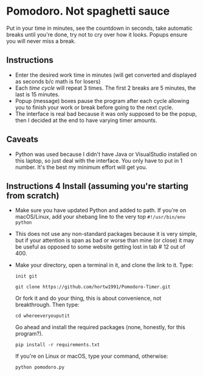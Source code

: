 # Pomodoro.  Not spaghetti sauce
Put in your time in minutes, see the countdown in seconds, take automatic breaks until you're done, try not to cry over how it looks.  Popups ensure you will never miss a break.

## Instructions

* Enter the desired work time in minutes (will get converted and displayed as seconds b/c math is for losers)
* Each _time cycle_ will repeat 3 times.  The first 2 breaks are 5 minutes, the last is 15 minutes.  
* Popup (message) boxes pause the program after each cycle allowing you to finish your work or break before going to the next cycle.
* The interface is real bad because it was only supposed to be the popup, then I decided at the end to have varying timer amounts.
  
## Caveats

* Python was used because I didn't have Java or VisualStudio installed on this laptop, so just deal with the interface.  You only have to put in 1 number.  It's the best my minimum effort will get you.

## Instructions 4 Install (assuming you're starting from scratch)

* Make sure you have updated Python and added to path.  If you're on macOS/Linux, add your shebang line to the very top `#!/usr/bin/env python`
* This does not use any non-standard packages because it is very simple, but if your attention is span as bad or worse than mine (or close) it may be useful as opposed to some website getting lost in tab # 12 out of 400.
* Make your directory, open a terminal in it, and clone the link to it. Type:

    `init git`

    `git clone https://github.com/hortw1991/Pomodoro-Timer.git`

    Or fork it and do your thing, this is about convenience, not breakthrough. Then type:
  
    `cd whereeveryouputit`

    Go ahead and install the required packages (none, honestly, for this program?).

    `pip install -r requirements.txt`

    If you're on Linux or macOS, type your command, otherwise:

    `python pomodoro.py`